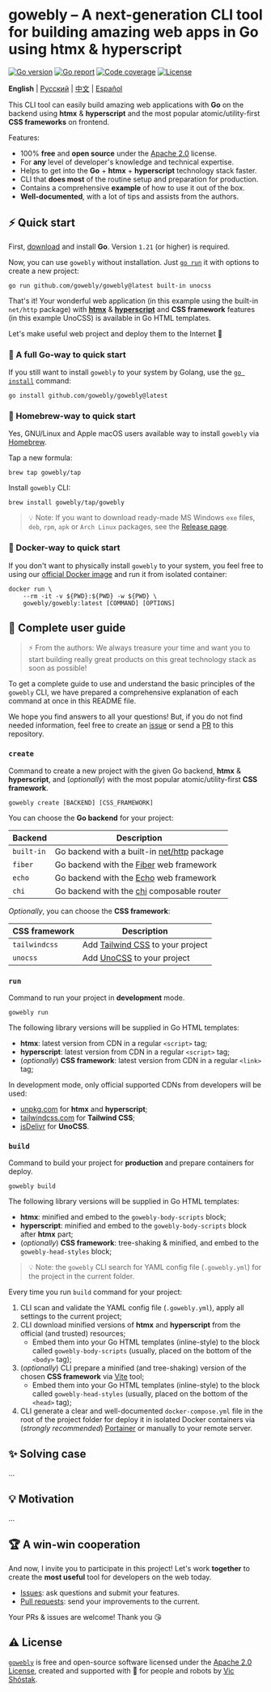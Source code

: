 # gowebly – A next-generation CLI tool for building amazing web apps in Go using htmx & hyperscript

[![Go version][go_version_img]][go_dev_url]
[![Go report][go_report_img]][go_report_url]
[![Code coverage][go_code_coverage_img]][repo_url]
[![License][repo_license_img]][repo_license_url]

**English** | [Русский][repo_readme_ru_url] | [中文][repo_readme_cn_url] | 
[Español][repo_readme_es_url]

This CLI tool can easily build amazing web applications with **Go** 
on the backend using **htmx** & **hyperscript** and the most popular 
atomic/utility-first **CSS frameworks** on frontend.

Features:

- 100% **free** and **open source** under the [Apache 2.0][repo_license_url] 
  license.
- For **any** level of developer's knowledge and technical expertise.
- Helps to get into the **Go** + **htmx** + **hyperscript** technology 
  stack faster.
- CLI that **does most** of the routine setup and preparation for production.
- Contains a comprehensive **example** of how to use it out of the box.
- **Well-documented**, with a lot of tips and assists from the authors.

## ⚡️ Quick start

First, [download][go_download_url] and install **Go**. Version `1.21` (or 
higher) is required.

Now, you can use `gowebly` without installation. Just [`go run`][go_run_url] it 
with options to create a new project:

```console
go run github.com/gowebly/gowebly@latest built-in unocss
```

That's it! Your wonderful web application (in this example using the 
built-in `net/http` package) with [**htmx**][htmx_url] &
[**hyperscript**][hyperscript_url] and **CSS framework** features (in this 
example UnoCSS) is available in Go HTML templates.

Let's make useful web project and deploy them to the Internet 🚀

### 🔹 A full Go-way to quick start

If you still want to install `gowebly` to your system by Golang, use the 
[`go install`][go_install_url] command:

```console
go install github.com/gowebly/gowebly@latest
```

### 🍺 Homebrew-way to quick start

Yes, GNU/Linux and Apple macOS users available way to install `gowebly` via 
[Homebrew][brew_url].

Tap a new formula:

```console
brew tap gowebly/tap
```

Install `gowebly` CLI:

```console
brew install gowebly/tap/gowebly
```

> 💡 Note: If you want to download ready-made MS Windows `exe` files, `deb`, 
> `rpm`, `apk` or `Arch Linux` packages, see the 
> [Release page][repo_releases_url].

### 🐳 Docker-way to quick start

If you don't want to physically install `gowebly` to your system, you feel
free to using our [official Docker image][docker_image_url] and run it from
isolated container:

```console
docker run \
    --rm -it -v ${PWD}:${PWD} -w ${PWD} \
    gowebly/gowebly:latest [COMMAND] [OPTIONS]
```

## 📖 Complete user guide

> ⚡️ From the authors: We always treasure your time and want you to start 
> building really great products on this great technology stack as soon as 
> possible!

To get a complete guide to use and understand the basic principles of the 
`gowebly` CLI, we have prepared a comprehensive explanation of each command at 
once in this README file. 

We hope you find answers to all your questions! But, if you do not find needed 
information, feel free to create an [issue][repo_issues_url] or send a 
[PR][repo_pull_request_url] to this repository.

### `create`

Command to create a new project with the given Go backend, **htmx** & 
**hyperscript**, and (_optionally_) with the most popular 
atomic/utility-first **CSS framework**.

```console
gowebly create [BACKEND] [CSS_FRAMEWORK]
```

You can choose the **Go backend** for your project:

| Backend    | Description                                                 |
|------------|-------------------------------------------------------------|
| `built-in` | Go backend with a built-in [net/http][net_http_url] package |
| `fiber`    | Go backend with the [Fiber][fiber_url] web framework        |
| `echo`     | Go backend with the [Echo][echo_url] web framework          |
| `chi`      | Go backend with the [chi][chi_url]  composable router       |

_Optionally_, you can choose the **CSS framework**:

| CSS framework | Description                                         |
|---------------|-----------------------------------------------------|
| `tailwindcss` | Add [Tailwind CSS][tailwindcss_url] to your project |
| `unocss`      | Add [UnoCSS][unocss_url]  to your project           |

### `run`

Command to run your project in **development** mode.

```console
gowebly run
```

The following library versions will be supplied in Go HTML templates:

- **htmx**: latest version from CDN in a regular `<script>` tag;
- **hyperscript**: latest version from CDN in a regular `<script>` tag;
- (_optionally_) **CSS framework**: latest version from CDN in a regular 
  `<link>` tag;

In development mode, only official supported CDNs from developers 
will be used: 

- [unpkg.com][unpkg_url] for **htmx** and **hyperscript**;
- [tailwindcss.com][tailwindcss_cdn_url] for **Tailwind CSS**;
- [jsDelivr][jsdelivr_url] for **UnoCSS**.

### `build`

Command to build your project for **production** and prepare containers for 
deploy.

```console
gowebly build
```

The following library versions will be supplied in Go HTML templates:

- **htmx**: minified and embed to the `gowebly-body-scripts` block;
- **hyperscript**: minified and embed to the `gowebly-body-scripts` block 
  after **htmx** part;
- (_optionally_) **CSS framework**: tree-shaking & minified, and embed to 
  the `gowebly-head-styles` block;

> 💡 Note: the `gowebly` CLI search for YAML config file (`.gowebly.yml`) for 
> the project in the current folder.

Every time you run `build` command for your project:

1. CLI scan and validate the YAML config file (`.gowebly.yml`), apply all 
   settings to the current project;
2. CLI download minified versions of **htmx** and **hyperscript** from the 
   official (and trusted) resources;
   - Embed them into your Go HTML templates (inline-style) to the block 
     called `gowebly-body-scripts` (usually, placed on the bottom of the 
     `<body>` tag);
3. (_optionally_) CLI prepare a minified (and tree-shaking) version of the 
   chosen **CSS framework** via [Vite][vite_url] tool;
   - Embed them into your Go HTML templates (inline-style) to the block 
     called `gowebly-head-styles` (usually, placed on the bottom of the 
     `<head>` tag);
4. CLI generate a clear and well-documented `docker-compose.yml` file in the 
   root of the project folder for deploy it in isolated Docker containers via 
   (_strongly recommended_) [Portainer][portainer_url] or manually to your 
   remote server.

## ✨ Solving case

...

## 💡 Motivation

...

## 🏆 A win-win cooperation

And now, I invite you to participate in this project! Let's work **together** to
create the **most useful** tool for developers on the web today.

- [Issues][repo_issues_url]: ask questions and submit your features.
- [Pull requests][repo_pull_request_url]: send your improvements to the current.

Your PRs & issues are welcome! Thank you 😘

## ⚠️ License

[`gowebly`][repo_url] is free and open-source software licensed 
under the [Apache 2.0 License][repo_license_url], created and supported with 🩵 
for people and robots by [Vic Shóstak][author_url].

<!-- Go links -->

[go_download_url]: https://golang.org/dl/
[go_run_url]: https://pkg.go.dev/cmd/go#hdr-Compile_and_run_Go_program
[go_install_url]: https://golang.org/cmd/go/#hdr-Compile_and_install_packages_and_dependencies
[go_report_url]: https://goreportcard.com/report/github.com/gowebly/gowebly
[go_dev_url]: https://pkg.go.dev/github.com/gowebly/gowebly
[go_version_img]: https://img.shields.io/badge/Go-1.21+-00ADD8?style=for-the-badge&logo=go
[go_code_coverage_img]: https://img.shields.io/badge/code_coverage-0%25-success?style=for-the-badge&logo=none
[go_report_img]: https://img.shields.io/badge/Go_report-A+-success?style=for-the-badge&logo=none

<!-- Repository links -->

[repo_url]: https://github.com/gowebly/gowebly
[repo_issues_url]: https://github.com/gowebly/gowebly/issues
[repo_pull_request_url]: https://github.com/gowebly/gowebly/pulls
[repo_releases_url]: https://github.com/gowebly/gowebly/releases
[repo_license_url]: https://github.com/gowebly/gowebly/blob/main/LICENSE
[repo_license_img]: https://img.shields.io/badge/license-Apache_2.0-red?style=for-the-badge&logo=none

<!-- Author links -->

[author_url]: https://github.com/koddr

<!-- Readme links -->

[repo_readme_ru_url]: https://github.com/gowebly/gowebly/blob/main/README_RU.md
[repo_readme_cn_url]: https://github.com/gowebly/gowebly/blob/main/README_CN.md
[repo_readme_es_url]: https://github.com/gowebly/gowebly/blob/main/README_ES.md
[docker_image_url]: https://hub.docker.com/repository/docker/gowebly/gowebly
[portainer_url]: https://docs.portainer.io
[brew_url]: https://brew.sh
[vite_url]: https://vitejs.dev
[htmx_url]: https://htmx.org
[hyperscript_url]: https://hyperscript.org
[tailwindcss_url]: https://tailwindcss.com
[tailwindcss_cdn_url]: https://tailwindcss.com/docs/installation/play-cdn
[unocss_url]: https://unocss.dev
[unpkg_url]: https://unpkg.com
[jsdelivr_url]: https://www.jsdelivr.com
[net_http_url]: https://pkg.go.dev/net/http
[fiber_url]: https://gofiber.io
[echo_url]: https://echo.labstack.com
[chi_url]: https://go-chi.io
